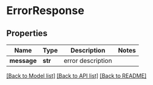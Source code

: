 # ErrorResponse


## Properties
Name | Type | Description | Notes
------------ | ------------- | ------------- | -------------
**message** | **str** | error description | 

[[Back to Model list]](../README.md#documentation-for-models) [[Back to API list]](../README.md#documentation-for-api-endpoints) [[Back to README]](../README.md)


